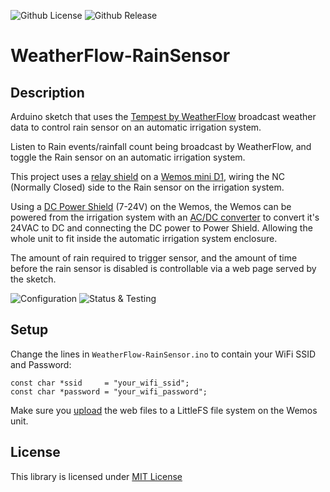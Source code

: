 ![Github License](https://img.shields.io/github/license/dacarson/WeatherFlow-RainSensor) ![Github Release](https://img.shields.io/github/v/release/dacarson/WeatherFlow-RainSensor?display_name=tag)

# WeatherFlow-RainSensor

## Description
Arduino sketch that uses the [Tempest by WeatherFlow](https://weatherflow.com/tempest-weather-system/) broadcast weather data to control rain sensor on an automatic irrigation system.

Listen to Rain events/rainfall count being broadcast by WeatherFlow, and toggle the Rain sensor on an automatic irrigation system.

This project uses a [relay shield](https://www.wemos.cc/en/latest/d1_mini_shield/relay.html) on a [Wemos mini D1](https://www.wemos.cc/en/latest/d1/d1_mini.html), wiring the NC (Normally Closed) side to the Rain sensor on the irrigation system.

Using a [DC Power Shield](https://www.wemos.cc/en/latest/d1_mini_shield/dc_power.html) (7-24V) on the Wemos, the Wemos can be powered from the irrigation system with an [AC/DC converter](https://www.amazon.com/BeElion-Convertor-Current-Surveillance-Security/dp/B01JD6ASF8/) to convert it's 24VAC to DC and connecting the DC power to Power Shield. Allowing the whole unit to fit inside the automatic irrigation system enclosure.

The amount of rain required to trigger sensor, and the amount of time before the rain sensor is disabled is controllable via a web page served by the sketch. 

![Configuration](https://github.com/dacarson/WeatherFlow-RainSensor/assets/44933987/6037dd06-60a9-4c86-8183-cc08467b8c6f)
![Status & Testing](https://github.com/dacarson/WeatherFlow-RainSensor/assets/44933987/2fb8c9b0-ac74-41dc-956f-6ce5004bc80c)

## Setup
Change the lines in `WeatherFlow-RainSensor.ino` to contain your WiFi SSID and Password:
```
const char *ssid     = "your_wifi_ssid";
const char *password = "your_wifi_password";
```
Make sure you [upload](https://github.com/earlephilhower/arduino-littlefs-upload) the web files to a LittleFS file system on the Wemos unit.

## License
This library is licensed under [MIT License](https://opensource.org/license/mit/)
